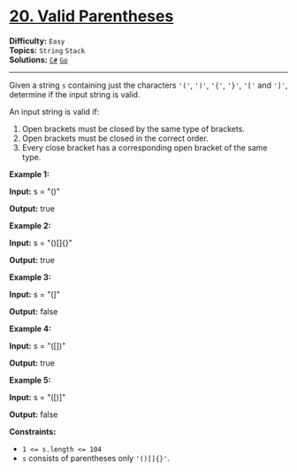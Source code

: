 # [20. Valid Parentheses](https://leetcode.com/problems/valid-parentheses/)

**Difficulty:** `Easy`  
**Topics:** `String` `Stack`  
**Solutions:** [`C#`](../../src/csharp/challenges/Problems/ValidParentheses.cs) [`Go`](../../src/go/challenges/problems/valid_parentheses_test.go)  

---

Given a string `s` containing just the characters `'('`, `')'`, `'{'`, `'}'`, `'['` and `']'`, determine if the input string is valid.

An input string is valid if:

1. Open brackets must be closed by the same type of brackets.
2. Open brackets must be closed in the correct order.
3. Every close bracket has a corresponding open bracket of the same type.

**Example 1:**

**Input:** s = "()"

**Output:** true

**Example 2:**

**Input:** s = "()[]{}"

**Output:** true

**Example 3:**

**Input:** s = "(]"

**Output:** false

**Example 4:**

**Input:** s = "([])"

**Output:** true

**Example 5:**

**Input:** s = "([)]"

**Output:** false

**Constraints:**

* `1 <= s.length <= 104`
* `s` consists of parentheses only `'()[]{}'`.